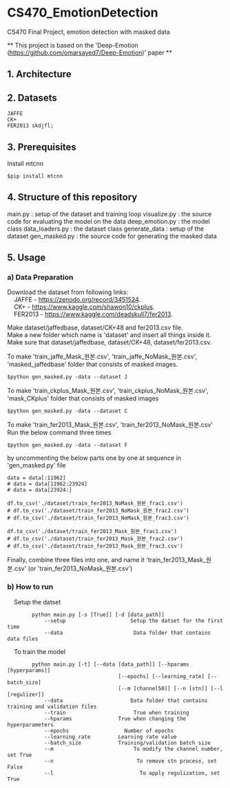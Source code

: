 # CS470_EmotionDetection
CS470 Final Project, emotion detection with masked data

** This project is based on the 'Deep-Emotion (https://github.com/omarsayed7/Deep-Emotion)' paper **

## 1. Architecture
## 2. Datasets
    JAFFE
    CK+
    FER2013 skdjfl;

## 3. Prerequisites
Install mtcnn
    
    $pip install mtcnn

## 4. Structure of this repository
main.py : setup of the dataset and training loop
visualize.py : the source code for evaluating the model on the data
deep_emotion.py : the model class
data_loaders.py : the dataset class
generate_data : setup of the dataset
gen_masked.py : the source code for generating the masked data

## 5. Usage
###    a) Data Preparation

Download the dataset from following links:   
&nbsp;&nbsp;&nbsp;&nbsp;JAFFE -  https://zenodo.org/record/3451524.  
&nbsp;&nbsp;&nbsp;&nbsp;CK+ - https://www.kaggle.com/shawon10/ckplus.  
&nbsp;&nbsp;&nbsp;&nbsp;FER2013 - https://www.kaggle.com/deadskull7/fer2013.  
    
Make dataset/jaffedbase, dataset/CK+48 and fer2013.csv file.   
Make a new folder which name is 'dataset' and insert all things inside it.   
Make sure that dataset/jaffedbase, dataset/CK+48, dataset/fer2013.csv.  

To make 'train_jaffe_Mask_원본.csv', 'train_jaffe_NoMask_원본.csv', 'masked_jaffedbase' folder that consists of masked images.  
    
    $python gen_masked.py -data --dataset J

To make 'train_ckplus_Mask_원본.csv', 'train_ckplus_NoMask_원본.csv', 'mask_CKplus' folder that consists of masked images
    
    $python gen_masked.py -data --dataset C

To make 'train_fer2013_Mask_원본.csv', 'train_fer2013_NoMask_원본.csv'   
Run the below command three times 
    
    $python gen_masked.py -data --dataset F

by uncommenting the below parts one by one at sequence in 'gen_masked.py' file   

    data = data[:11962]
    # data = data[11962:23924]
    # data = data[23924:]

    df.to_csv('./dataset/train_fer2013_NoMask_원본_frac1.csv')
    # df.to_csv('./dataset/train_fer2013_NoMask_원본_frac2.csv')
    # df.to_csv('./dataset/train_fer2013_NoMask_원본_frac3.csv')

    df.to_csv('./dataset/train_fer2013_Mask_원본_frac1.csv')
    # df.to_csv('./dataset/train_fer2013_Mask_원본_frac2.csv')
    # df.to_csv('./dataset/train_fer2013_Mask_원본_frac3.csv')

Finally, combine three files into one, and name it 'train_fer2013_Mask_원본.csv' (or 'train_fer2013_NoMask_원본.csv')  

###    b) How to run
&nbsp;&nbsp;&nbsp;&nbsp;Setup the datset

            python main.py [-s [True]] [-d [data_path]]
                --setup                     Setup the datset for the first time
                --data                       Data folder that contains data files
                
&nbsp;&nbsp;&nbsp;&nbsp;To train the model

            python main.py [-t] [--data [data_path]] [--hparams [hyperparams]]
                                        [--epochs] [--learning_rate] [--batch_size]
                                        [--m [channel50]] [--n [stn]] [--l [regulizer]]
                --data                      Data folder that contains training and validation files
                --train                      True when training
                --hparams               True when changing the hyperparameters
                --epochs                  Number of epochs
                --learning_rate         Learning rate value
                --batch_size            Training/validation batch size
                --m                          To modify the channel number, set True
                --n                           To remove stn process, set False
                --l                            To apply regulization, set True
                                                                
        
    

